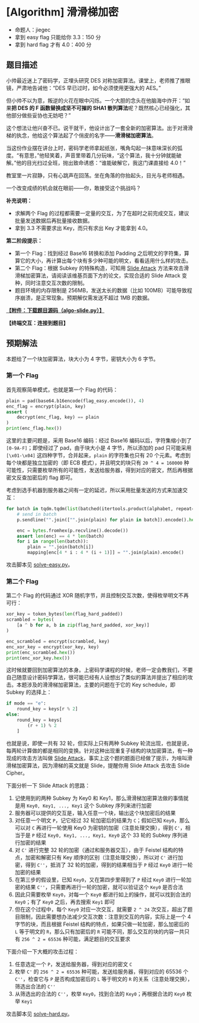 # [Algorithm] 滑滑梯加密

- 命题人：jiegec
- 拿到 easy flag 只能给你 3.3：150 分
- 拿到 hard flag 才有 4.0：400 分

## 题目描述

<p>小帅最近迷上了密码学，正埋头研究 DES 对称加密算法。课堂上，老师推了推眼镜，严肃地告诫他：“DES 早已过时，如今必须使用更强大的 AES。”</p>
<p>但小帅不以为意，叛逆的火花在眼中闪烁。一个大胆的念头在他脑海中炸开：“如果<strong>把 DES 的 F 函数替换成坚不可摧的 SHA1 散列算法</strong>呢？既然核心已经强化，其他部分做些妥协也无妨吧？”</p>
<p>这个想法让他兴奋不已。说干就干，他设计出了一套全新的加密算法。出于对滑滑梯的执念，他给这个算法起了个俏皮的名字——<strong>滑滑梯加密算法</strong>。</p>
<p>当这份作业摆在讲台上时，密码学老师拿起纸张，嘴角勾起一抹意味深长的弧度。“有意思，”他轻笑着，声音里带着几分玩味，“这个算法，我十分钟就能破解。”他的目光扫过全班，抛出致命诱惑：“谁能破解它，我这门课直接给 4.0！”</p>
<p>教室里一片寂静，只有心跳声在回荡。坐在角落的你抬起头，目光与老师相遇。</p>
<p>一个改变成绩的机会就在眼前——你，敢接受这个挑战吗？</p>
<p><strong>补充说明：</strong></p>
<ul>
<li>求解两个 Flag 的过程都需要一定量的交互，为了在超时之前完成交互，建议批量发送数据后再批量接收数据。</li>
<li>拿到 3.3 不需要求出 Key，而只有求出 Key 才能拿到 4.0。</li>
</ul>
<div class="well">
<p><strong>第二阶段提示：</strong></p>
<ul>
<li>第一个 Flag：找到经过 Base16 转换和添加 Padding 之后明文的字符集，算算它的大小，再计算出每个块有多少种可能的明文，看看适用什么样的攻击。</li>
<li>第二个 Flag：根据 Subkey 的特殊构造，可知用 <a target="_blank" rel="noopener noreferrer" href="https://en.wikipedia.org/wiki/Slide_attack">Slide Attack</a> 方法来攻击滑滑梯加密算法，请阅读该维基页面下方的论文，实现合适的 Slide Attack 变种，同时注意交互次数的限制。</li>
<li>题目环境的内存限制是 256MB，发送太长的数据（比如 100MB）可能导致程序崩溃，是正常现象。预期解仅需发送不超过 1MB 的数据。</li>
</ul>
</div>

**[【附件：下载题目源码（algo-slide.py）】](attachment/algo-slide.py)**

**【终端交互：连接到题目】**

## 预期解法

本题给了一个块加密算法，块大小为 4 字节，密钥大小为 6 字节。

### 第一个 Flag

首先观察简单模式，也就是第一个 Flag 的代码：

```python
plain = pad(base64.b16encode(flag_easy.encode()), 4)
enc_flag = encrypt(plain, key)
assert (
    decrypt(enc_flag, key) == plain
)
print(enc_flag.hex())
```

这里的主要问题是，采用 Base16 编码：经过 Base16 编码以后，字符集缩小到了 `[0-9A-F]`；即使经过了 pad，由于块大小是 4 字节，所以添加的 pad 只可能采用 `[\x01-\x04]` 这四种字节，合并起来，`plain` 的字符集也只有 20 个元素。考虑到每个块都是独立加密的（即 ECB 模式），并且明文的块只有 `20 ^ 4 = 160000` 种可能性，只需要枚举所有的可能性，发送给服务器，得到对应的密文，然后再根据密文反查加密后的 flag 即可。

考虑到选手机器到服务器之间有一定的延迟，所以采用批量发送的方式来加速交互：

```python
for batch in tqdm.tqdm(list(batched(itertools.product(alphabet, repeat=4), 128))):
    # send in batch
    p.sendline("".join(["".join(plain) for plain in batch]).encode().hex().encode())

    enc = bytes.fromhex(p.recvline().decode())
    assert len(enc) == 4 * len(batch)
    for i in range(len(batch)):
        plain = "".join(batch[i])
        mapping[enc[4 * i : 4 * (i + 1)]] = "".join(plain).encode()
```

攻击脚本见 [solve-easy.py](./sol/solve-easy.py)。

### 第二个 Flag

第二个 Flag 的代码通过 XOR 随机字节，并且控制交互次数，使得枚举明文不再可行：

```python
xor_key = token_bytes(len(flag_hard_padded))
scrambled = bytes(
    [a ^ b for a, b in zip(flag_hard_padded, xor_key)]
)

enc_scrambled = encrypt(scrambled, key)
enc_xor_key = encrypt(xor_key, key)
print(enc_scrambled.hex())
print(enc_xor_key.hex())
```

这时候就要回到加密算法的本身。上密码学课程的时候，老师一定会教我们，不要自己随意设计密码学算法，很可能已经有人设想出了类似的算法并提出了相应的攻击。本题涉及的滑滑梯加密算法，主要的问题在于它的 Key schedule，即 Subkey 的选择上：

```python
if mode == "e":
    round_key = keys[r % 2]
else:
    round_key = keys[
        (r + 1) % 2
    ]
```

也就是说，即使一共有 32 轮，但实际上只有两种 Subkey 轮流出现，也就是说，每两轮计算做的都是相同的变换。针对这种出现重复子结构的块加密算法，有一种现成的攻击方法叫做 [Slide Attack](https://en.wikipedia.org/wiki/Slide_attack)，事实上这个题的题面已经做了提示，为啥叫滑滑梯加密算法，因为滑梯的英文就是 Slide，提醒你用 Slide Attack 去攻击 Slide Cipher。

下面分析一下 Slide Attack 的思路：

1. 记使用到的两种 Subkey 为 Key0 和 Key1，那么滑滑梯加密算法做的事情就是用 `Key0, Key1, ..., Key1` 这个 Subkey 序列来进行加密
2. 服务器可以提供的交互是，输入任意一个块，输出这个块加密后的结果
3. 对任意一个明文 `P`，记它经过 32 轮加密后的结果为 `C`；假如已知 `Key0`，那么可以对 `C` 再进行一轮使用 Key0 为密钥的加密（注意处理交换），得到 `C'`，相当于是 `P` 经过 `Key0, Key1, ..., Key1, Key0` 这个 33 轮的 Subkey 序列进行加密的结果
4. 对 `C'` 进行完整 32 轮的加密（通过和服务器交互），由于 Feistel 结构的特点，加密和解密只有 Key 顺序的区别（注意处理交换），所以对 `C'` 进行加密，得到 `C''`，抵消了 32 轮的加密，得到的结果相当于 `P` 经过 `Key0` 进行一轮加密的结果
5. 在第三步的假设里，已知 `Key0`，又在第四步里得到了 `P` 经过 `Key0` 进行一轮加密的结果 `C''`，只需要再进行一轮的加密，就可以验证这个 `Key0` 是否合法
6. 因此只需要枚举 `Key0`，对每一个 `Key0` 都进行如上的操作，就可以找到合法的 `Key0`；有了 `Key0` 之后，再去搜索 `Key1` 即可
7. 但在这个过程中，每个 `Key0` 对应一次交互，就需要 `2 ^ 24` 次交互，超出了题目限制，因此需要想办法减少交互次数：注意到交互的内容，实际上是一个 4 字节的块，而且根据 Feistel 结构的特点，如果只做一轮加密，那么加密后的 `L` 等于明文的 `R`，那么只有加密后的 `R` 可能不同，那么交互的块的内容一共只有 `256 ^ 2 = 65536` 种可能，满足题目的交互要求

下面介绍一下大概的攻击过程：

1. 任意选定一个 `P`，发送给服务器，得到对应的密文 `C`
2. 枚举 `C'` 的 `256 ^ 2 = 65536` 种可能，发送给服务器，得到对应的 65536 个 `C''`，检查它与 `P` 是否构成加密后的 `L` 等于明文的 `R` 的关系（注意处理交换），筛选出合法的 `C''`
3. 从筛选出的合法的 `C''`，枚举 `Key0`，找到合法的 `Key0`；再根据合法的 `Key0` 枚举 `Key1`

攻击脚本见 [solve-hard.py](./sol/solve-hard.py)。
